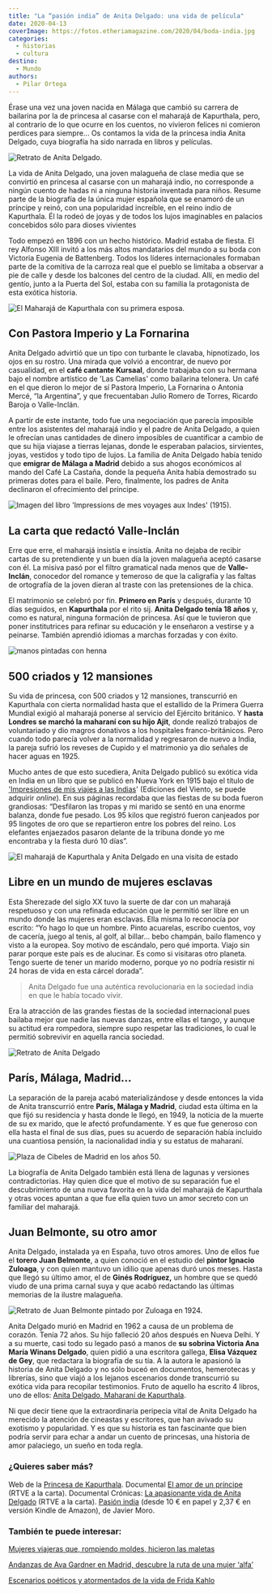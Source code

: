 ```yaml
---
title: "La “pasión india” de Anita Delgado: una vida de película"
date: 2020-04-13
coverImage: https://fotos.etheriamagazine.com/2020/04/boda-india.jpg
categories: 
  - historias
  - cultura
destino: 
  - Mundo
authors: 
  - Pilar Ortega
---
```


Érase una vez una joven nacida en Málaga que cambió su carrera de bailarina por la de princesa al casarse con el maharajá de Kapurthala, pero, al contrario de lo que ocurre en los cuentos, no vivieron felices ni comieron perdices para siempre... Os contamos la vida de la princesa india Anita Delgado, cuya biografía ha sido narrada en libros y películas.

![Retrato de Anita Delgado.](https://fotos.etheriamagazine.com/2020/04/anita-delgado-retrato.jpg "Retrato de Anita Delgado. © Dominio público / Library of Congress, Washington")

La vida de Anita Delgado, una joven malagueña de clase media que se convirtió en 
princesa al casarse con un maharajá indio, no corresponde a ningún cuento de hadas ni a 
ninguna historia inventada para niños. Resume parte de la biografía de la única mujer 
española que se enamoró de un príncipe y reinó, con una popularidad increíble, en el 
reino indio de Kapurthala. Él la rodeó de joyas y de todos los lujos imaginables en 
palacios concebidos sólo para dioses vivientes 

Todo empezó en 1896 con un hecho histórico. Madrid estaba de fiesta. El rey Alfonso XIII 
invitó a los más altos mandatarios del mundo a su boda con Victoria Eugenia de 
Battenberg. Todos los líderes internacionales formaban parte de la comitiva de la 
carroza real que el pueblo se limitaba a observar a pie de calle y desde los balcones 
del centro de la ciudad. Allí, en medio del gentío, junto a la Puerta del Sol, estaba 
con su familia la protagonista de esta exótica historia. 

![El Maharajá de Kapurthala con su primera esposa.](https://fotos.etheriamagazine.com/2020/04/anita-delgado-majaraja.jpg "El Maharajá de Kapurthala con su primera esposa. Imagen del libro 'Anita Delgado, Maharaní de Kapurthala'.")

## Con Pastora Imperio y La Fornarina

Anita Delgado advirtió que un tipo con turbante le clavaba, hipnotizado, los ojos en su 
rostro. Una mirada que volvió a encontrar, de nuevo por casualidad, en el **café 
cantante Kursaal**, donde trabajaba con su hermana bajo el nombre artístico de 'Las 
Camelias' como bailarina telonera. Un café en el que dieron lo mejor de sí Pastora 
Imperio, La Fornarina o Antonia Mercé, “la Argentina”, y que frecuentaban Julio Romero 
de Torres, Ricardo Baroja o Valle-Inclán. 

A partir de este instante, todo fue una negociación que parecía imposible entre los 
asistentes del maharajá indio y el padre de Anita Delgado, a quien le ofrecían unas 
cantidades de dinero imposibles de cuantificar a cambio de que su hija viajase a tierras 
lejanas, donde le esperaban palacios, sirvientes, joyas, vestidos y todo tipo de lujos. 
La familia de Anita Delgado había tenido que **emigrar de Málaga a Madrid** debido a sus 
ahogos económicos al mando del Café La Castaña, donde la pequeña Anita había demostrado 
su primeras dotes para el baile. Pero, finalmente, los padres de Anita declinaron el 
ofrecimiento del príncipe. 

![Imagen del libro 'Impressions de mes voyages aux Indes' (1915).](https://fotos.etheriamagazine.com/2020/04/anita-delgado.jpg "Imagen del libro 'Impressions de mes voyages aux Indes' (1915).")

## La carta que redactó Valle-Inclán

Erre que erre, el maharajá insistía e insistía. Anita no dejaba de recibir cartas de su 
pretendiente y un buen día la joven malagueña aceptó casarse con él. La misiva pasó por 
el filtro gramatical nada menos que de **Valle-Inclán**, conocedor del romance y 
temeroso de que la caligrafía y las faltas de ortografía de la joven dieran al traste 
con las pretensiones de la chica. 

El matrimonio se celebró por fin. **Primero en París** y después, durante 10 días 
seguidos, en **Kapurthala** por el rito sij. **Anita Delgado tenía 18 años** y, como es 
natural, ninguna formación de princesa. Así que le tuvieron que poner institutrices para 
refinar su educación y le enseñaron a vestirse y a peinarse. También aprendió idiomas a 
marchas forzadas y con éxito. 

![manos pintadas con henna](https://fotos.etheriamagazine.com/2020/04/boda-india.jpg "Anita se casó por el rito sij, con un sari de color grosella. © Marcus Lewis")

## 500 criados y 12 mansiones

Su vida de princesa, con 500 criados y 12 mansiones, transcurrió en Kapurthala con 
cierta normalidad hasta que el estallido de la Primera Guerra Mundial exigió al maharajá 
ponerse al servicio del Ejército británico. Y **hasta Londres se marchó la maharaní con 
su hijo Ajit**, donde realizó trabajos de voluntariado y dio magros donativos a los 
hospitales franco-británicos. Pero cuando todo parecía volver a la normalidad y 
regresaron de nuevo a India, la pareja sufrió los reveses de Cupido y el matrimonio ya 
dio señales de hacer aguas en 1925. 

Mucho antes de que esto sucediera, Anita Delgado publicó su exótica vida en India en un 
libro que se publicó en Nueva York en 1915 bajo el título de ['Impresiones de mis viajes 
a las Indias](https://amzn.to/2whmOp6)' (Ediciones del Viento, se puede adquirir 
_online_). En sus páginas recordaba que las fiestas de su boda fueron grandiosas: 
“Desfilaron las tropas y mi marido se sentó en una enorme balanza, donde fue pesado. Los 
95 kilos que registró fueron canjeados por 95 lingotes de oro que se repartieron entre 
los pobres del reino. Los elefantes enjaezados pasaron delante de la tribuna donde yo me 
encontraba y la fiesta duró 10 días”. 

![El maharajá de Kapurthala y Anita Delgado en una visita de estado](https://fotos.etheriamagazine.com/2020/04/foto-familiar-anita-delgado.jpg "El maharajá de Kapurthala y Anita Delgado en una visita de estado (1915). Imagen del libro 'Anita Delgado, Maharaní de Kapurthala'.")

## Libre en un mundo de mujeres esclavas

Esta Sherezade del siglo XX tuvo la suerte de dar con un maharajá respetuoso y con una 
refinada educación que le permitió ser libre en un mundo donde las mujeres eran 
esclavas. Ella misma lo reconocía por escrito: “Yo hago lo que un hombre. Pinto 
acuarelas, escribo cuentos, voy de cacería, juego al tenis, al golf, al billar… bebo 
champán, bailo flamenco y visto a la europea. Soy motivo de escándalo, pero qué importa. 
Viajo sin parar porque este país es de alucinar. Es como si visitaras otro planeta. 
Tengo suerte de tener un marido moderno, porque yo no podría resistir ni 24 horas de 
vida en esta cárcel dorada”. 

> Anita Delgado fue una auténtica revolucionaria en la sociedad india en que le había 
> tocado vivir. 

Era la atracción de las grandes fiestas de la sociedad internacional pues bailaba mejor 
que nadie las nuevas danzas, entre ellas el tango, y aunque su actitud era rompedora, 
siempre supo respetar las tradiciones, lo cual le permitió sobrevivir en aquella rancia 
sociedad. 

![Retrato de Anita Delgado](https://fotos.etheriamagazine.com/2020/04/anita-delgado-clan-marbella.jpg "Imagen del libro 'Anita Delgado, Maharaní de Kapurthala'.")

## París, Málaga, Madrid…

La separación de la pareja acabó materializándose y desde entonces la vida de Anita 
transcurrió entre **París, Málaga y Madrid**, ciudad esta última en la que fijó su 
residencia y hasta donde le llegó, en 1949, la noticia de la muerte de su ex marido, que 
le afectó profundamente. Y es que fue generoso con ella hasta el final de sus días, pues 
su acuerdo de separación había incluido una cuantiosa pensión, la nacionalidad india y 
su estatus de maharaní. 

![Plaza de Cibeles de Madrid en los años 50.](https://fotos.etheriamagazine.com/2020/04/Plaza-de-Cibeles-madrid-anos-cincuenta.jpg "Plaza de Cibeles de Madrid en los años 50. © CC")

La biografía de Anita Delgado también está llena de lagunas y versiones contradictorias. 
Hay quien dice que el motivo de su separación fue el descubrimiento de una nueva 
favorita en la vida del maharajá de Kapurthala y otras voces apuntan a que fue ella 
quien tuvo un amor secreto con un familiar del maharajá. 

## Juan Belmonte, su otro amor

Anita Delgado, instalada ya en España, tuvo otros amores. Uno de ellos fue el **torero 
Juan Belmonte**, a quien conoció en el estudio del **pintor Ignacio Zuloaga**, y con 
quien mantuvo un idilio que apenas duró unos meses. Hasta que llegó su último amor, el 
de **Ginés Rodríguez,** un hombre que se quedó viudo de una prima carnal suya y que 
acabó redactando las últimas memorias de la ilustre malagueña. 

![Retrato de Juan Belmonte pintado por Zuloaga en 1924.](https://fotos.etheriamagazine.com/2020/04/belmonte-retrato-zuloaga.jpg "Retrato de Juan Belmonte pintado por Zuloaga en 1924.")

Anita Delgado murió en Madrid en 1962 a causa de un problema de corazón. Tenía 72 años. 
Su hijo falleció 20 años después en Nueva Delhi. Y a su muerte, casi todo su legado pasó 
a manos de **su sobrina Victoria Ana María Winans Delgado**, quien pidió a una escritora 
gallega, **Elisa Vázquez de Gey**, que redactara la biografía de su tía. A la autora le 
apasionó la historia de Anita Delgado y no sólo buceó en documentos, hemerotecas y 
librerías, sino que viajó a los lejanos escenarios donde transcurrió su exótica vida 
para recopilar testimonios. Fruto de aquello ha escrito 4 libros, uno de ellos: [Anita 
Delgado, Maharaní de Kapurthala](https://amzn.to/34mmSAK). 

Ni que decir tiene que la extraordinaria peripecia vital de Anita Delgado ha merecido la 
atención de cineastas y escritores, que han avivado su exotismo y popularidad. Y es que 
su historia es tan fascinante que bien podría servir para echar a andar un cuento de 
princesas, una historia de amor palaciego, un sueño en toda regla. 

### ¿Quieres saber más?

Web de la [Princesa de Kapurthala](http://www.princesadekapurthala.com/). Documental [El 
amor de un 
príncipe](https://www.rtve.es/alacarta/videos/cronicas/cronicas-amor-principe/678895/) 
(RTVE a la carta). Documental Crónicas: [La apasionante vida de Anita 
Delgado](https://www.rtve.es/alacarta/videos/cronicas/cronicas-apasionante-vida-anita-delgado/475173/) 
(RTVE a la carta). [Pasión india](https://amzn.to/3aPl9WL) (desde 10 € en papel y 2,37 € 
en versión Kindle de Amazon), de Javier Moro. 

### También te puede interesar:

[Mujeres viajeras que, rompiendo moldes, hicieron las 
maletas](https://etheriamagazine.com/2022/03/08/mujeres-viajeras-de-la-historia/) 

[Andanzas de Ava Gardner en Madrid, descubre la ruta de una mujer 
‘alfa’](https://etheriamagazine.com/2022/01/12/ruta-ava-gardner-en-madrid/) 

[Escenarios poéticos y atormentados de la vida de Frida 
Kahlo](https://etheriamagazine.com/2021/02/15/biografia-y-ruta-frida-kahlo-mexico/)
